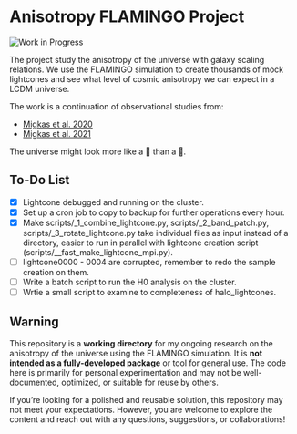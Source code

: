 # Anisotropy FLAMINGO Project
![Work in Progress](https://img.shields.io/badge/status-in%20progress-yellow)

The project study the anisotropy of the universe with galaxy scaling relations. We use the FLAMINGO simulation to create thousands of mock lightcones and see what level of cosmic anisotropy we can expect in a LCDM universe. 

The work is a continuation of observational studies from:
- [Migkas et al. 2020](https://ui.adsabs.harvard.edu/abs/2020A%26A...636A..15M/abstract)
- [Migkas et al. 2021](https://ui.adsabs.harvard.edu/abs/2021A%26A...649A.151M/abstract)

The universe might look more like a 🌰 than a 🎱.

## To-Do List
- [x] Lightcone debugged and running on the cluster.
- [x] Set up a cron job to copy to backup for further operations every hour.
- [x] Make scripts/_1_combine_lightcone.py, scripts/_2_band_patch.py, scripts/_3_rotate_lightcone.py take individual files as input instead of a directory, easier to run in parallel with lightcone creation script (scripts/__fast_make_lightcone_mpi.py).
- [ ] lightcone0000 - 0004 are corrupted, remember to redo the sample creation on them.
- [ ] Write a batch script to run the H0 analysis on the cluster.
- [ ] Wrtie a small script to examine to completeness of halo_lightcones. 

## Warning

This repository is a **working directory** for my ongoing research on the anisotropy of the universe using the FLAMINGO simulation. It is **not intended as a fully-developed package** or tool for general use. The code here is primarily for personal experimentation and may not be well-documented, optimized, or suitable for reuse by others.

If you’re looking for a polished and reusable solution, this repository may not meet your expectations. However, you are welcome to explore the content and reach out with any questions, suggestions, or collaborations!